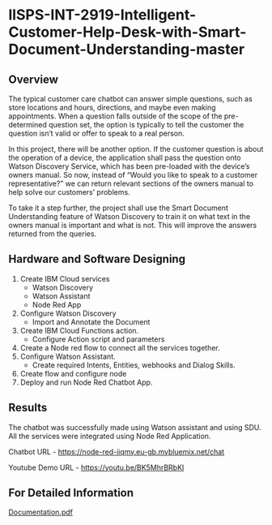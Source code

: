 # llSPS-INT-2919-Intelligent-Customer-Help-Desk-with-Smart-Document-Understanding-master

## Overview
The typical customer care chatbot can answer simple questions, such as store locations and hours, directions, and maybe even making appointments. When a question falls outside of the scope of the pre-determined question set, the option is typically to tell the customer the question isn’t valid or offer to speak to a real person.

In this project, there will be another option. If the customer question is about the operation of a device, the application shall pass the question onto Watson Discovery Service, which has been pre-loaded with the device’s owners manual. So now, instead of “Would you like to speak to a customer representative?” we can return relevant sections of the owners manual to help solve our customers’ problems.

To take it a step further, the project shall use the Smart Document Understanding feature of Watson Discovery to train it on what text in the owners manual is important and what is not. This will improve the answers returned from the queries.

## Hardware and Software Designing
1. Create IBM Cloud services
   - Watson Discovery
   - Watson Assistant
   - Node Red App
2. Configure Watson Discovery
   - Import and Annotate the Document
3. Create IBM Cloud Functions action.
   - Configure Action script and parameters
4. Create a Node red flow to connect all the services together.
5. Configure Watson Assistant.
   - Create required Intents, Entities, webhooks and Dialog Skills.
6. Create flow and configure node
7. Deploy and run Node Red Chatbot App.

## Results
The chatbot was successfully made using Watson assistant and using SDU. All the services were
integrated using Node Red Application.

Chatbot URL - https://node-red-iiqmy.eu-gb.mybluemix.net/chat

Youtube Demo URL -  https://youtu.be/BK5MhrBRbKI

## For Detailed Information

[Documentation.pdf]()
